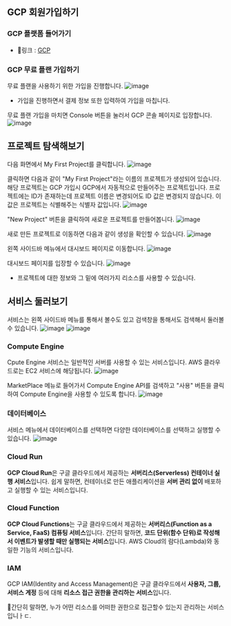 
## GCP 회원가입하기

### GCP 플랫폼 들어가기
- 링크 : [GCP](https://cloud.google.com/free?utm_source=google&utm_medium=cpc&utm_campaign=japac-KR-all-ko-dr-BKWS-all-core-trial-EXA-dr-1710102&utm_content=text-ad-none-none-DEV_c-CRE_765685091655-ADGP_Hybrid+%7C+BKWS+-+EXA+%7C+Txt++-+Generic+Cloud+-+Cloud+Generic+-+Core+GCP+-+KR_ko-KWID_43700082396039665-kwd-87853815&userloc_1009880-network_g&utm_term=KW_gcp&gclsrc=aw.ds&gad_source=1&gad_campaignid=20424845163&authuser=1&gclid=Cj0KCQjw-4XFBhCBARIsAAdNOkveez5L20LkSe3g_7uHWzQCafd72aW1wHxnfudfIklrKssTWv_bzIkaAvvnEALw_wcB)

### GCP 무료 플랜 가입하기
무료 플랜을 사용하기 위한 가입을 진행합니다.
![image](imgs/Pasted%20image%2020250818133936.png)
- 가입을 진행하면서 결제 정보 또한 입력하여 가입을 마칩니다.

무료 플랜 가입을 마치면 Console 버튼을 눌러서 GCP 콘솔 페이지로 입장합니다.
![image](imgs/Pasted%20image%2020250818140236.png)


## 프로젝트 탐색해보기
다음 화면에서 My First Project를 클릭합니다.
![image](imgs/Pasted%20image%2020250818141318.png)

클릭하면 다음과 같이 "My First Project"라는 이름의 프로젝트가 생성되어 있습니다. 해당 프로젝트는 GCP 가입시 GCP에서 자동적으로 만들어주는 프로젝트입니다. 프로젝트에는 ID가 존재하는데 프로젝트 이름은 변경되어도 ID 값은 변경되지 않습니다. 이 값은 프로젝트는 식별해주는 식별자 값입니다.
![image](imgs/Pasted%20image%2020250818141416.png)

"New Project" 버튼을 클릭하여 새로운 프로젝트를 만들어봅니다.
![image](imgs/Pasted%20image%2020250818142034.png)

새로 만든 프로젝트로 이동하면 다음과 같이 생성을 확인할 수 있습니다.
![image](imgs/Pasted%20image%2020250818142120.png)

왼쪽 사이드바 메뉴에서 대시보드 페이지로 이동합니다.
![image](imgs/Pasted%20image%2020250818142339.png)

대시보드 페이지를 입장할 수 있습니다.
![image](imgs/Pasted%20image%2020250818142410.png)
- 프로젝트에 대한 정보와 그 밑에 여러가지 리소스를 사용할 수 있습니다.

## 서비스 둘러보기
서비스는 왼쪽 사이드바 메뉴를 통해서 볼수도 있고 검색창을 통해서도 검색해서 둘러볼 수 있습니다.
![image](imgs/Pasted%20image%2020250818143420.png)
![image](imgs/Pasted%20image%2020250818143429.png)

### Compute Engine
Cpute Engine 서비스는 일반적인 서버를 사용할 수 있는 서비스입니다. AWS 클라우드로는 EC2 서비스에 해당됩니다.
![image](imgs/Pasted%20image%2020250818145810.png)

MarketPlace 메뉴로 들어가서 Compute Engine API를 검색하고 "사용" 버튼을 클릭하여 Compute Engine을 사용할 수 있도록 합니다.
![image](imgs/Pasted%20image%2020250818150141.png)

### 데이터베이스
서비스 메뉴에서 데이터베이스를 선택하면 다양한 데이터베이스를 선택하고 실행할 수 있습니다.
![image](imgs/Pasted%20image%2020250818150551.png)

### Cloud Run
**GCP Cloud Run**은 구글 클라우드에서 제공하는 **서버리스(Serverless) 컨테이너 실행 서비스**입니다. 쉽게 말하면, 컨테이너로 만든 애플리케이션을 **서버 관리 없이** 배포하고 실행할 수 있는 서비스입니다.

### Cloud Function
**GCP Cloud Functions**는 구글 클라우드에서 제공하는 **서버리스(Function as a Service, FaaS) 컴퓨팅 서비스**입니다.
간단히 말하면, **코드 단위(함수 단위)로 작성해서 이벤트가 발생할 때만 실행되는 서비스**입니다. AWS Cloud의 람다(Lambda)와 동일한 기능의 서비스입니다.

### IAM 
GCP IAM(Identity and Access Management)은 구글 클라우드에서 **사용자, 그룹, 서비스 계정** 등에 대해 **리소스 접근 권한을 관리하는 서비스**입니다.

간단히 말하면, 누가 어떤 리소스를 어떠한 권한으로 접근할수 있는지 관리하는 서비스입니ㅏㄷ.

